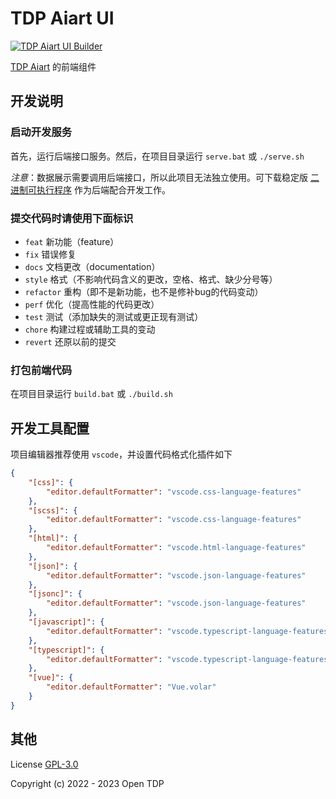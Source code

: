 # TDP Aiart UI

[![TDP Aiart UI Builder](https://github.com/opentdp/tdp-aiart-ui/actions/workflows/release.yml/badge.svg)](https://github.com/opentdp/tdp-aiart-ui/actions/workflows/release.yml)

[TDP Aiart](https://github.com/opentdp/tdp-aiart) 的前端组件

## 开发说明

### 启动开发服务

首先，运行后端接口服务。然后，在项目目录运行 `serve.bat` 或 `./serve.sh`

*注意*：数据展示需要调用后端接口，所以此项目无法独立使用。可下载稳定版 [二进制可执行程序](https://aiart.opentdp.org/files) 作为后端配合开发工作。

### 提交代码时请使用下面标识

- `feat` 新功能（feature）
- `fix` 错误修复
- `docs` 文档更改（documentation）
- `style` 格式（不影响代码含义的更改，空格、格式、缺少分号等）
- `refactor` 重构（即不是新功能，也不是修补bug的代码变动）
- `perf` 优化（提高性能的代码更改）
- `test` 测试（添加缺失的测试或更正现有测试）
- `chore` 构建过程或辅助工具的变动
- `revert` 还原以前的提交

### 打包前端代码

在项目目录运行  `build.bat` 或 `./build.sh`

## 开发工具配置

项目编辑器推荐使用 `vscode`，并设置代码格式化插件如下

```json
{
    "[css]": {
        "editor.defaultFormatter": "vscode.css-language-features"
    },
    "[scss]": {
        "editor.defaultFormatter": "vscode.css-language-features"
    },
    "[html]": {
        "editor.defaultFormatter": "vscode.html-language-features"
    },
    "[json]": {
        "editor.defaultFormatter": "vscode.json-language-features"
    },
    "[jsonc]": {
        "editor.defaultFormatter": "vscode.json-language-features"
    },
    "[javascript]": {
        "editor.defaultFormatter": "vscode.typescript-language-features"
    },
    "[typescript]": {
        "editor.defaultFormatter": "vscode.typescript-language-features"
    },
    "[vue]": {
        "editor.defaultFormatter": "Vue.volar"
    }
}
```

## 其他

License [GPL-3.0](https://www.gnu.org/licenses/gpl-3.0.txt)

Copyright (c) 2022 - 2023 Open TDP
